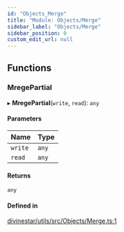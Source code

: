 ```yaml
---
id: "Objects_Merge"
title: "Module: Objects/Merge"
sidebar_label: "Objects/Merge"
sidebar_position: 0
custom_edit_url: null
---
```


## Functions

### MregePartial

▸ **MregePartial**(`write`, `read`): `any`

#### Parameters

| Name | Type |
| :------ | :------ |
| `write` | `any` |
| `read` | `any` |

#### Returns

`any`

#### Defined in

[divinestar/utils/src/Objects/Merge.ts:1](https://github.com/lucasdamianjohnson/DivineVoxelEngine/blob/596fa7391478620ed460dfb4856ff0a763b91c49/divinestar/utils/src/Objects/Merge.ts#L1)
